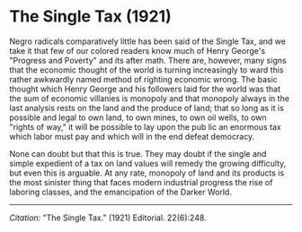# The Single Tax (1921)

Negro radicals com­paratively little has been said of the Single Tax, and we take it that few of our colored readers know much of Henry George's "Progress and Poverty" and its after­ math. There are, however, many signs that the economic thought of the world is turning increasingly to­ ward this rather awkwardly named method of righting economic wrong. The basic thought which Henry George and his followers laid for the world was that the sum of economic villanies is monopoly and that monop­oly always in the last analysis rests on the land and the produce of land; that so long as it is possible and legal to own land, to own mines, to own oil wells, to own "rights of way," it will be possible to lay upon the pub­ lic an enormous tax which labor must pay and which will in the end defeat democracy.

None can doubt but that this is true. They may doubt if the single and simple expedient of a tax on land values will remedy the growing difficulty, but even this is arguable. At any rate, monopoly of land and its products is the most sinister thing that faces modern industrial progress the rise of laboring classes, and the emancipation of the Darker World.

_________________
*Citation:* "The Single Tax." (1921) Editorial. 22(6):248.
